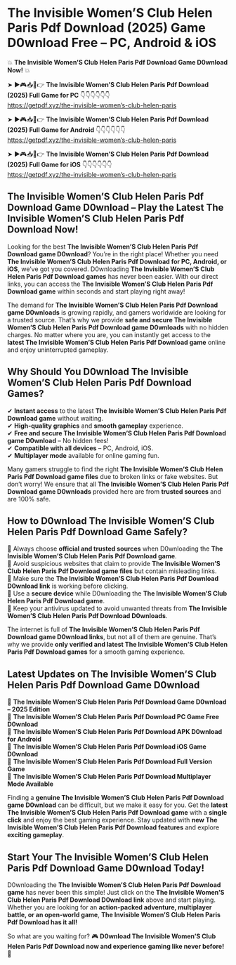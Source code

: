 # The Invisible Women’S Club Helen Paris Pdf Download (2025) Game D0wnload Free – PC, Android & iOS

💥 **The Invisible Women’S Club Helen Paris Pdf Download Game D0wnload Now!** 💥  

➤ ►🎮📥📱👉 **The Invisible Women’S Club Helen Paris Pdf Download (2025) Full Game for PC** 👇👇👇👇👇👇  
https://getpdf.xyz/the-invisible-women’s-club-helen-paris  

➤ ►🎮📥📱👉 **The Invisible Women’S Club Helen Paris Pdf Download (2025) Full Game for Android** 👇👇👇👇👇👇  
https://getpdf.xyz/the-invisible-women’s-club-helen-paris  

➤ ►🎮📥📱👉 **The Invisible Women’S Club Helen Paris Pdf Download (2025) Full Game for iOS** 👇👇👇👇👇👇  
https://getpdf.xyz/the-invisible-women’s-club-helen-paris  

## The Invisible Women’S Club Helen Paris Pdf Download Game D0wnload – Play the Latest The Invisible Women’S Club Helen Paris Pdf Download Now!

Looking for the best **The Invisible Women’S Club Helen Paris Pdf Download game D0wnload**? You’re in the right place! Whether you need **The Invisible Women’S Club Helen Paris Pdf Download for PC, Android, or iOS**, we’ve got you covered. D0wnloading **The Invisible Women’S Club Helen Paris Pdf Download games** has never been easier. With our direct links, you can access the **The Invisible Women’S Club Helen Paris Pdf Download game** within seconds and start playing right away!  

The demand for **The Invisible Women’S Club Helen Paris Pdf Download game D0wnloads** is growing rapidly, and gamers worldwide are looking for a trusted source. That’s why we provide **safe and secure The Invisible Women’S Club Helen Paris Pdf Download game D0wnloads** with no hidden charges. No matter where you are, you can instantly get access to the **latest The Invisible Women’S Club Helen Paris Pdf Download game** online and enjoy uninterrupted gameplay.  

## **Why Should You D0wnload The Invisible Women’S Club Helen Paris Pdf Download Games?**  

✔ **Instant access** to the latest **The Invisible Women’S Club Helen Paris Pdf Download game** without waiting.  
✔ **High-quality graphics** and **smooth gameplay** experience.  
✔ **Free and secure The Invisible Women’S Club Helen Paris Pdf Download game D0wnload** – No hidden fees!  
✔ **Compatible with all devices** – PC, Android, iOS.  
✔ **Multiplayer mode** available for online gaming fun.  

Many gamers struggle to find the right **The Invisible Women’S Club Helen Paris Pdf Download game files** due to broken links or fake websites. But don’t worry! We ensure that all **The Invisible Women’S Club Helen Paris Pdf Download game D0wnloads** provided here are from **trusted sources** and are 100% safe.  

## **How to D0wnload The Invisible Women’S Club Helen Paris Pdf Download Game Safely?**  

📌 Always choose **official and trusted sources** when D0wnloading the **The Invisible Women’S Club Helen Paris Pdf Download game**.  
📌 Avoid suspicious websites that claim to provide **The Invisible Women’S Club Helen Paris Pdf Download game files** but contain misleading links.  
📌 Make sure the **The Invisible Women’S Club Helen Paris Pdf Download D0wnload link** is working before clicking.  
📌 Use a **secure device** while D0wnloading the **The Invisible Women’S Club Helen Paris Pdf Download game**.  
📌 Keep your antivirus updated to avoid unwanted threats from **The Invisible Women’S Club Helen Paris Pdf Download D0wnloads**.  

The internet is full of **The Invisible Women’S Club Helen Paris Pdf Download game D0wnload links**, but not all of them are genuine. That’s why we provide **only verified and latest The Invisible Women’S Club Helen Paris Pdf Download games** for a smooth gaming experience.  

## **Latest Updates on The Invisible Women’S Club Helen Paris Pdf Download Game D0wnload**  

🔹 **The Invisible Women’S Club Helen Paris Pdf Download Game D0wnload – 2025 Edition**  
🔹 **The Invisible Women’S Club Helen Paris Pdf Download PC Game Free D0wnload**  
🔹 **The Invisible Women’S Club Helen Paris Pdf Download APK D0wnload for Android**  
🔹 **The Invisible Women’S Club Helen Paris Pdf Download iOS Game D0wnload**  
🔹 **The Invisible Women’S Club Helen Paris Pdf Download Full Version Game**  
🔹 **The Invisible Women’S Club Helen Paris Pdf Download Multiplayer Mode Available**  

Finding a **genuine The Invisible Women’S Club Helen Paris Pdf Download game D0wnload** can be difficult, but we make it easy for you. Get the **latest The Invisible Women’S Club Helen Paris Pdf Download game** with a **single click** and enjoy the best gaming experience. Stay updated with **new The Invisible Women’S Club Helen Paris Pdf Download features** and explore **exciting gameplay**.  

## **Start Your The Invisible Women’S Club Helen Paris Pdf Download Game D0wnload Today!**  

D0wnloading the **The Invisible Women’S Club Helen Paris Pdf Download game** has never been this simple! Just click on the **The Invisible Women’S Club Helen Paris Pdf Download D0wnload link** above and start playing. Whether you are looking for an **action-packed adventure, multiplayer battle, or an open-world game**, **The Invisible Women’S Club Helen Paris Pdf Download has it all!**  

So what are you waiting for? 🎮 **D0wnload The Invisible Women’S Club Helen Paris Pdf Download now and experience gaming like never before!** 🚀  